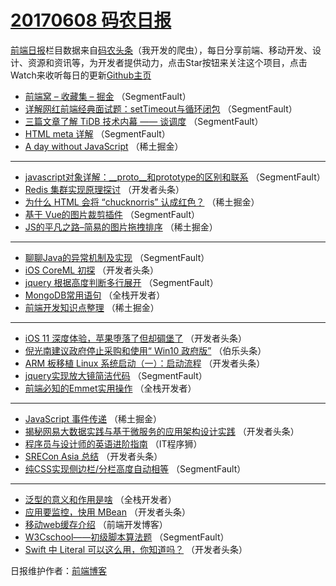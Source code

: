 # [20170608 码农日报](https://toutiao.qdkfweb.cn/date/2017/06/08)

[前端日报](https://qdkfweb.cn/c/news)栏目数据来自[码农头条](https://toutiao.qdkfweb.cn/)（我开发的爬虫），每日分享前端、移动开发、设计、资源和资讯等，为开发者提供动力，点击Star按钮来关注这个项目，点击Watch来收听每日的更新[Github主页](https://github.com/kujian/frontendDaily)
* [前端窝 &#8211; 收藏集 &#8211; 掘金](https://toutiao.qdkfweb.cn/40520.html) （SegmentFault）
* [详解网红前端经典面试题：setTimeout与循环闭包](https://toutiao.qdkfweb.cn/40531.html) （SegmentFault）
* [三篇文章了解 TiDB 技术内幕 —— 谈调度](https://toutiao.qdkfweb.cn/40516.html) （SegmentFault）
* [HTML meta 详解](https://toutiao.qdkfweb.cn/40517.html) （SegmentFault）
* [A day without JavaScript](https://toutiao.qdkfweb.cn/40495.html) （稀土掘金）

***
* [javascript对象详解：__proto__和prototype的区别和联系](https://toutiao.qdkfweb.cn/40519.html) （SegmentFault）
* [Redis 集群实现原理探讨](https://toutiao.qdkfweb.cn/40532.html) （开发者头条）
* [为什么 HTML 会将 “chucknorris” 认成红色？](https://toutiao.qdkfweb.cn/40499.html) （稀土掘金）
* [基于 Vue的图片裁剪插件](https://toutiao.qdkfweb.cn/40522.html) （SegmentFault）
* [JS的平凡之路&#8211;简易的图片拖拽排序](https://toutiao.qdkfweb.cn/40489.html) （稀土掘金）

***
* [聊聊Java的异常机制及实现](https://toutiao.qdkfweb.cn/40515.html) （SegmentFault）
* [iOS CoreML 初探](https://toutiao.qdkfweb.cn/40547.html) （开发者头条）
* [jquery 根据高度判断多行展开](https://toutiao.qdkfweb.cn/40526.html) （SegmentFault）
* [MongoDB常用语句](https://toutiao.qdkfweb.cn/40564.html) （全栈开发者）
* [前端开发知识点整理](https://toutiao.qdkfweb.cn/40493.html) （稀土掘金）

***
* [iOS 11 深度体验，苹果堕落了但却碉堡了](https://toutiao.qdkfweb.cn/40537.html) （开发者头条）
* [倪光南建议政府停止采购和使用“ Win10 政府版”](https://toutiao.qdkfweb.cn/40575.html) （伯乐头条）
* [ARM 板移植 Linux 系统启动（一）：启动流程](https://toutiao.qdkfweb.cn/40548.html) （开发者头条）
* [jquery实现放大镜简洁代码](https://toutiao.qdkfweb.cn/40527.html) （SegmentFault）
* [前端必知的Emmet实用操作](https://toutiao.qdkfweb.cn/40565.html) （全栈开发者）

***
* [JavaScript 事件传递](https://toutiao.qdkfweb.cn/40494.html) （稀土掘金）
* [揭秘网易大数据实践与基于微服务的应用架构设计实践](https://toutiao.qdkfweb.cn/40538.html) （开发者头条）
* [程序员与设计师的英语进阶指南](https://toutiao.qdkfweb.cn/40576.html) （IT程序狮）
* [SRECon Asia 总结](https://toutiao.qdkfweb.cn/40549.html) （开发者头条）
* [纯CSS实现侧边栏/分栏高度自动相等](https://toutiao.qdkfweb.cn/40528.html) （SegmentFault）

***
* [泛型的意义和作用是啥](https://toutiao.qdkfweb.cn/40566.html) （全栈开发者）
* [应用要监控，快用 MBean](https://toutiao.qdkfweb.cn/40539.html) （开发者头条）
* [移动web缓存介绍](https://toutiao.qdkfweb.cn/40577.html) （前端开发博客）
* [W3Cschool——初级脚本算法题](https://toutiao.qdkfweb.cn/40518.html) （SegmentFault）
* [Swift 中 Literal 可以这么用，你知道吗？](https://toutiao.qdkfweb.cn/40550.html) （开发者头条）

日报维护作者：[前端博客](https://qdkfweb.cn/) 